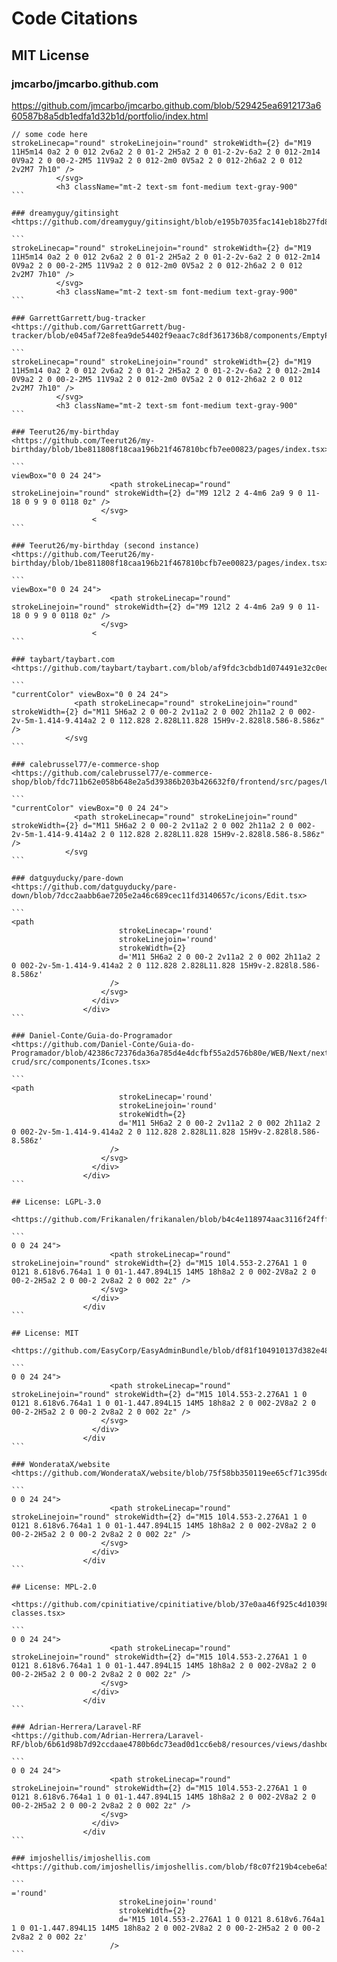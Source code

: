 # Code Citations

## MIT License

### jmcarbo/jmcarbo.github.com
<https://github.com/jmcarbo/jmcarbo.github.com/blob/529425ea6912173a660587b8a5db1edfa1d32b1d/portfolio/index.html>

``````
// some code here
strokeLinecap="round" strokeLinejoin="round" strokeWidth={2} d="M19 11H5m14 0a2 2 0 012 2v6a2 2 0 01-2 2H5a2 2 0 01-2-2v-6a2 2 0 012-2m14 0V9a2 2 0 00-2-2M5 11V9a2 2 0 012-2m0 0V5a2 2 0 012-2h6a2 2 0 012 2v2M7 7h10" />
          </svg>
          <h3 className="mt-2 text-sm font-medium text-gray-900"
```

### dreamyguy/gitinsight
<https://github.com/dreamyguy/gitinsight/blob/e195b7035fac141eb18b27fd8455f634cb71ef25/frontend/src/components/primitives/Icon/Collection.js>

```
strokeLinecap="round" strokeLinejoin="round" strokeWidth={2} d="M19 11H5m14 0a2 2 0 012 2v6a2 2 0 01-2 2H5a2 2 0 01-2-2v-6a2 2 0 012-2m14 0V9a2 2 0 00-2-2M5 11V9a2 2 0 012-2m0 0V5a2 2 0 012-2h6a2 2 0 012 2v2M7 7h10" />
          </svg>
          <h3 className="mt-2 text-sm font-medium text-gray-900"
```

### GarrettGarrett/bug-tracker
<https://github.com/GarrettGarrett/bug-tracker/blob/e045af72e8fea9de54402f9eaac7c8df361736b8/components/EmptyProjectState.js>

```
strokeLinecap="round" strokeLinejoin="round" strokeWidth={2} d="M19 11H5m14 0a2 2 0 012 2v6a2 2 0 01-2 2H5a2 2 0 01-2-2v-6a2 2 0 012-2m14 0V9a2 2 0 00-2-2M5 11V9a2 2 0 012-2m0 0V5a2 2 0 012-2h6a2 2 0 012 2v2M7 7h10" />
          </svg>
          <h3 className="mt-2 text-sm font-medium text-gray-900"
```

### Teerut26/my-birthday
<https://github.com/Teerut26/my-birthday/blob/1be811808f18caa196b21f467810bcfb7ee00823/pages/index.tsx>

```
viewBox="0 0 24 24">
                      <path strokeLinecap="round" strokeLinejoin="round" strokeWidth={2} d="M9 12l2 2 4-4m6 2a9 9 0 11-18 0 9 9 0 0118 0z" />
                    </svg>
                  <
```

### Teerut26/my-birthday (second instance)
<https://github.com/Teerut26/my-birthday/blob/1be811808f18caa196b21f467810bcfb7ee00823/pages/index.tsx>

```
viewBox="0 0 24 24">
                      <path strokeLinecap="round" strokeLinejoin="round" strokeWidth={2} d="M9 12l2 2 4-4m6 2a9 9 0 11-18 0 9 9 0 0118 0z" />
                    </svg>
                  <
```

### taybart/taybart.com
<https://github.com/taybart/taybart.com/blob/af9fdc3cbdb1d074491e32c0ed0fc4459e12eb06/frontend/src/routes/notes/PencilIcon.tsx>

```
"currentColor" viewBox="0 0 24 24">
              <path strokeLinecap="round" strokeLinejoin="round" strokeWidth={2} d="M11 5H6a2 2 0 00-2 2v11a2 2 0 002 2h11a2 2 0 002-2v-5m-1.414-9.414a2 2 0 112.828 2.828L11.828 15H9v-2.828l8.586-8.586z" />
            </svg
```

### calebrussel77/e-commerce-shop
<https://github.com/calebrussel77/e-commerce-shop/blob/fdc711b62e058b648e2a5d39386b203b426632f0/frontend/src/pages/UsersList/UsersList.tsx>

```
"currentColor" viewBox="0 0 24 24">
              <path strokeLinecap="round" strokeLinejoin="round" strokeWidth={2} d="M11 5H6a2 2 0 00-2 2v11a2 2 0 002 2h11a2 2 0 002-2v-5m-1.414-9.414a2 2 0 112.828 2.828L11.828 15H9v-2.828l8.586-8.586z" />
            </svg
```

### datguyducky/pare-down
<https://github.com/datguyducky/pare-down/blob/7dcc2aabb6ae7205e2a46c689cec11fd3140657c/icons/Edit.tsx>

```
<path
                        strokeLinecap='round'
                        strokeLinejoin='round'
                        strokeWidth={2}
                        d='M11 5H6a2 2 0 00-2 2v11a2 2 0 002 2h11a2 2 0 002-2v-5m-1.414-9.414a2 2 0 112.828 2.828L11.828 15H9v-2.828l8.586-8.586z'
                      />
                    </svg>
                  </div>
                </div>
```

### Daniel-Conte/Guia-do-Programador
<https://github.com/Daniel-Conte/Guia-do-Programador/blob/42386c72376da36a785d4e4dcfbf55a2d576b80e/WEB/Next/next-crud/src/components/Icones.tsx>

```
<path
                        strokeLinecap='round'
                        strokeLinejoin='round'
                        strokeWidth={2}
                        d='M11 5H6a2 2 0 00-2 2v11a2 2 0 002 2h11a2 2 0 002-2v-5m-1.414-9.414a2 2 0 112.828 2.828L11.828 15H9v-2.828l8.586-8.586z'
                      />
                    </svg>
                  </div>
                </div>
```

## License: LGPL-3.0

<https://github.com/Frikanalen/frikanalen/blob/b4c4e118974aac3116f24fffaafcb29fdcf65782/packages/frontend/modules/ui/icons.tsx>

```
0 0 24 24">
                      <path strokeLinecap="round" strokeLinejoin="round" strokeWidth={2} d="M15 10l4.553-2.276A1 1 0 0121 8.618v6.764a1 1 0 01-1.447.894L15 14M5 18h8a2 2 0 002-2V8a2 2 0 00-2-2H5a2 2 0 00-2 2v8a2 2 0 002 2z" />
                    </svg>
                  </div>
                </div
```

## License: MIT

<https://github.com/EasyCorp/EasyAdminBundle/blob/df81f104910137d382e48cf821290de877ffc1ca/src/Resources/views/welcome.html.twig>

```
0 0 24 24">
                      <path strokeLinecap="round" strokeLinejoin="round" strokeWidth={2} d="M15 10l4.553-2.276A1 1 0 0121 8.618v6.764a1 1 0 01-1.447.894L15 14M5 18h8a2 2 0 002-2V8a2 2 0 00-2-2H5a2 2 0 00-2 2v8a2 2 0 002 2z" />
                    </svg>
                  </div>
                </div
```

### WonderataX/website
<https://github.com/WonderataX/website/blob/75f58bb350119ee65cf71c395dd7c3a7dfdcdfd5/components/Services.tsx>

```
0 0 24 24">
                      <path strokeLinecap="round" strokeLinejoin="round" strokeWidth={2} d="M15 10l4.553-2.276A1 1 0 0121 8.618v6.764a1 1 0 01-1.447.894L15 14M5 18h8a2 2 0 002-2V8a2 2 0 00-2-2H5a2 2 0 00-2 2v8a2 2 0 002 2z" />
                    </svg>
                  </div>
                </div
```

## License: MPL-2.0

<https://github.com/cpinitiative/cpinitiative/blob/37e0aa46f925c4d10398c3b3aaf63dbbf0c04564/src/pages/video-classes.tsx>

```
0 0 24 24">
                      <path strokeLinecap="round" strokeLinejoin="round" strokeWidth={2} d="M15 10l4.553-2.276A1 1 0 0121 8.618v6.764a1 1 0 01-1.447.894L15 14M5 18h8a2 2 0 002-2V8a2 2 0 00-2-2H5a2 2 0 00-2 2v8a2 2 0 002 2z" />
                    </svg>
                  </div>
                </div
```

### Adrian-Herrera/Laravel-RF
<https://github.com/Adrian-Herrera/Laravel-RF/blob/6b61d98b7d92ccdaae4780b6dc73ead0d1cc6eb8/resources/views/dashboard.blade.php>

```
0 0 24 24">
                      <path strokeLinecap="round" strokeLinejoin="round" strokeWidth={2} d="M15 10l4.553-2.276A1 1 0 0121 8.618v6.764a1 1 0 01-1.447.894L15 14M5 18h8a2 2 0 002-2V8a2 2 0 00-2-2H5a2 2 0 00-2 2v8a2 2 0 002 2z" />
                    </svg>
                  </div>
                </div
```

### imjoshellis/imjoshellis.com
<https://github.com/imjoshellis/imjoshellis.com/blob/f8c07f219b4cebe6a504075e54dbd0549bc35e9e/src/assets/heroicons/outline/VideoCamera.tsx>

```
='round'
                        strokeLinejoin='round'
                        strokeWidth={2}
                        d='M15 10l4.553-2.276A1 1 0 0121 8.618v6.764a1 1 0 01-1.447.894L15 14M5 18h8a2 2 0 002-2V8a2 2 0 00-2-2H5a2 2 0 00-2 2v8a2 2 0 002 2z'
                      />
```
